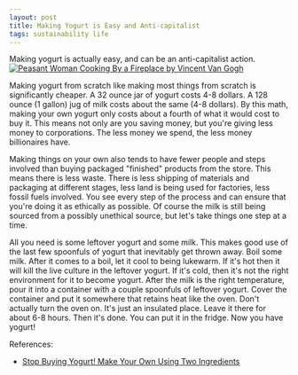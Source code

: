 ```yaml
---
layout: post
title: Making Yogurt is Easy and Anti-capitalist 
tags: sustainability life
---
```

Making yogurt is actually easy, and can be an anti-capitalist action.  
[![Peasant Woman Cooking By a Fireplace by Vincent Van Gogh](https://upload.wikimedia.org/wikipedia/commons/thumb/8/8c/Peasant_Woman_Cooking_by_a_Fireplace.jpeg/2000px-Peasant_Woman_Cooking_by_a_Fireplace.jpeg)](https://commons.wikimedia.org/wiki/File:Peasant_Woman_Cooking_by_a_Fireplace.jpeg)  

Making yogurt from scratch like making most things from scratch is significantly cheaper. A 32 ounce jar of yogurt costs 4-8 dollars. A 128 ounce (1 gallon) jug of milk costs about the same (4-8 dollars). By this math, making your own yogurt only costs about a fourth of what it would cost to buy it. This means not only are you saving money, but you're giving less money to corporations. The less money we spend, the less money billionaires have. 

Making things on your own also tends to have fewer people and steps involved than buying packaged "finished" products from the store. This means there is less waste. There is less shipping of materials and packaging at different stages, less land is being used for factories, less fossil fuels involved. You see every step of the process and can ensure that you're doing it as ethically as possible. Of course the milk is still being sourced from a possibly unethical source, but let's take things one step at a time. 

All you need is some leftover yogurt and some milk. This makes good use of the last few spoonfuls of yogurt that inevitably get thrown away. Boil some milk. After it comes to a boil, let it cool to being lukewarm. If it's hot then it will kill the live culture in the leftover yogurt. If it's cold, then it's not the right environment for it to become yogurt. After the milk is the right temperature, pour it into a container with a couple spoonfuls of leftover yogurt. Cover the container and put it somewhere that retains heat like the oven. Don't actually turn the oven on. It's just an insulated place. Leave it there for about 6-8 hours. Then it's done. You can put it in the fridge. Now you have yogurt! 

References:
- [Stop Buying Yogurt! Make Your Own Using Two Ingredients](https://m.youtube.com/watch?v=FxQdEl4EKk4&pp=ygUKSmFnIHlvZ3VydA%3D%3D)